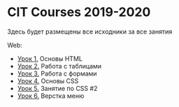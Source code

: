 # CIT Courses 2019-2020

Здесь будет размещены все исходники за все занятия

Web:
* [Урок 1.](https://github.com/CITCourses/CIT_19_20/tree/master/lesson1-html) Основы HTML
* [Урок 2.](https://github.com/CITCourses/CIT_19_20/tree/master/lesson2-tables) Работа с таблицами
* [Урок 3.](https://github.com/CITCourses/CIT_19_20/tree/master/lesson3-forms) Работа с формами
* [Урок 4.](https://github.com/CITCourses/CIT_19_20/tree/master/lesson4-css) Основы CSS
* [Урок 5.](https://github.com/CITCourses/CIT_19_20/tree/master/lesson5-css) Занятие по CSS #2
* [Урок 6.](https://github.com/CITCourses/CIT_19_20/tree/master/menu) Верстка меню
